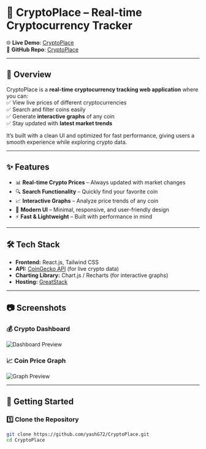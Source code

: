 # 🚀 CryptoPlace – Real-time Cryptocurrency Tracker  

🌐 **Live Demo**: [CryptoPlace](https://greatstack.in/cryptoplace)  
📂 **GitHub Repo**: [CryptoPlace](https://github.com/yashG72/CryptoPlace)  

---

## 📌 Overview  
CryptoPlace is a **real-time cryptocurrency tracking web application** where you can:  
✅ View live prices of different cryptocurrencies  
✅ Search and filter coins easily  
✅ Generate **interactive graphs** of any coin  
✅ Stay updated with **latest market trends**  

It’s built with a clean UI and optimized for fast performance, giving users a smooth experience while exploring crypto data.  

---

## ✨ Features  
- 📊 **Real-time Crypto Prices** – Always updated with market changes  
- 🔍 **Search Functionality** – Quickly find your favorite coin  
- 📈 **Interactive Graphs** – Analyze price trends of any coin  
- 🎨 **Modern UI** – Minimal, responsive, and user-friendly design  
- ⚡ **Fast & Lightweight** – Built with performance in mind  

---

## 🛠️ Tech Stack  
- **Frontend:** React.js, Tailwind CSS  
- **API:** [CoinGecko API](https://www.coingecko.com/en/api) (for live crypto data)  
- **Charting Library:** Chart.js / Recharts (for interactive graphs)  
- **Hosting:** [GreatStack](https://greatstack.in)  

---

## 📷 Screenshots  

### 💰 Crypto Dashboard  
![Dashboard Preview](https://i.ibb.co/xmj2T0B/crypto-dashboard.png)  

### 📈 Coin Price Graph  
![Graph Preview](https://i.ibb.co/5cGfHSp/crypto-graph.png)  

---

## 🚀 Getting Started  

### 1️⃣ Clone the Repository  
```bash
git clone https://github.com/yashG72/CryptoPlace.git
cd CryptoPlace
